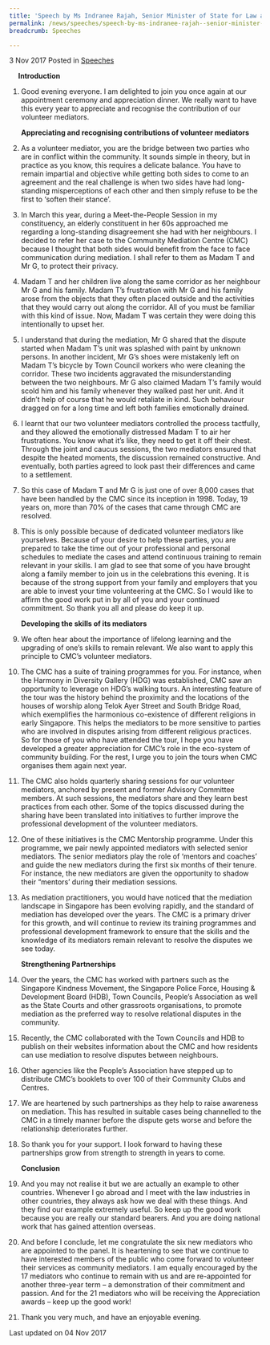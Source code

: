 ```yaml
---
title: 'Speech by Ms Indranee Rajah, Senior Minister of State for Law and Finance, at the Community Mediation Centre’s Mediators’ Appointment Ceremony and Appreciation Dinner 2017, 3 Nov 2017'
permalink: /news/speeches/speech-by-ms-indranee-rajah--senior-minister-of-state-for-law-an/
breadcrumb: Speeches

---
```




3 Nov 2017 Posted in [Speeches](/news/speeches)


<p style="margin-left: 18px; font-weight:bold">Introduction</p>

 1. Good evening everyone. I am delighted to join you once again at our appointment ceremony and appreciation dinner. We really want to have this every year to appreciate and recognise the contribution of our volunteer mediators.
   
    **Appreciating and recognising contributions of volunteer mediators**


 2. As a volunteer mediator, you are the bridge between two parties who are in conflict within the community. It sounds simple in theory, but in practice as you know, this requires a delicate balance. You have to remain impartial and objective while getting both sides to come to an agreement and the real challenge is when two sides have had long-standing misperceptions of each other and then simply refuse to be the first to ‘soften their stance’.


 3. In March this year, during a Meet-the-People Session in my constituency, an elderly constituent in her 60s approached me regarding a long-standing disagreement she had with her neighbours. I decided to refer her case to the Community Mediation Centre (CMC) because I thought that both sides would benefit from the face to face communication during mediation.  I shall refer to them as Madam T and Mr G, to protect their privacy.
 
 
 4. Madam T and her children live along the same corridor as her neighbour Mr G and his family. Madam T’s frustration with Mr G and his family arose from the objects that they often placed outside and the activities that they would carry out along the corridor. All of you must be familiar with this kind of issue. Now, Madam T was certain they were doing this intentionally to upset her.
 
 
 5. I understand that during the mediation, Mr G shared that the dispute started when Madam T’s unit was splashed with paint by unknown persons. In another incident, Mr G’s shoes were mistakenly left on Madam T’s bicycle by Town Council workers who were cleaning the corridor. These two incidents aggravated the misunderstanding between the two neighbours. Mr G also claimed Madam T’s family would scold him and his family whenever they walked past her unit. And it didn’t help of course that he would retaliate in kind. Such behaviour dragged on for a long time and left both families emotionally drained.
 
 
 6. I learnt that our two volunteer mediators controlled the process tactfully, and they allowed the emotionally distressed Madam T to air her frustrations. You know what it’s like, they need to get it off their chest. Through the joint and caucus sessions, the two mediators ensured that despite the heated moments, the discussion remained constructive.  And eventually, both parties agreed to look past their differences and came to a settlement.
 
 
 7. So this case of Madam T and Mr G is just one of over 8,000 cases that have been handled by the CMC since its inception in 1998. Today, 19 years on, more than 70% of the cases that came through CMC are resolved.
 

 8. This is only possible because of dedicated volunteer mediators like yourselves. Because of your desire to help these parties, you are prepared to take the time out of your professional and personal schedules to mediate the cases and attend continuous training to remain relevant in your skills. I am glad to see that some of you have brought along a family member to join us in the celebrations this evening. It is because of the strong support from your family and employers that you are able to invest your time volunteering at the CMC. So I would like to affirm the good work put in by all of you and your continued commitment. So thank you all and please do keep it up.
 
    **Developing the skills of its mediators**
 

 9. We often hear about the importance of lifelong learning and the upgrading of one’s skills to remain relevant. We also want to apply this principle to CMC’s volunteer mediators.


10. The CMC has a suite of training programmes for you. For instance, when the Harmony in Diversity Gallery (HDG) was established, CMC saw an opportunity to leverage on HDG’s walking tours. An interesting feature of the tour was the history behind the proximity and the locations of the houses of worship along Telok Ayer Street and South Bridge Road, which exemplifies the harmonious co-existence of different religions in early Singapore.  This helps the mediators to be more sensitive to parties who are involved in disputes arising from different religious practices. So for those of you who have attended the tour, I hope you have developed a greater appreciation for CMC’s role in the eco-system of community building. For the rest, I urge you to join the tours when CMC organises them again next year.
 

11. The CMC also holds quarterly sharing sessions for our volunteer mediators, anchored by present and former Advisory Committee members. At such sessions, the mediators share and they learn best practices from each other. Some of the topics discussed during the sharing have been translated into initiatives to further improve the professional development of the volunteer mediators.


12. One of these initiatives is the CMC Mentorship programme. Under this programme, we pair newly appointed mediators with selected senior mediators. The senior mediators play the role of ‘mentors and coaches’ and guide the new mediators during the first six months of their tenure. For instance, the new mediators are given the opportunity to shadow their “mentors’ during their mediation sessions.


13. As mediation practitioners, you would have noticed that the mediation landscape in Singapore has been evolving rapidly, and the standard of mediation has developed over the years. The CMC is a primary driver for this growth, and will continue to review its training programmes and professional development framework to ensure that the skills and the knowledge of its mediators remain relevant to resolve the disputes we see today.
    
    **Strengthening Partnerships**

14. Over the years, the CMC has worked with partners such as the Singapore Kindness Movement, the Singapore Police Force, Housing & Development Board (HDB), Town Councils, People’s Association as well as the State Courts and other grassroots organisations, to promote mediation as the preferred way to resolve relational disputes in the community. 
 

15. Recently, the CMC collaborated with the Town Councils and HDB to publish on their websites information about the CMC and how residents can use mediation to resolve disputes between neighbours.


16. Other agencies like the People’s Association have stepped up to distribute CMC’s booklets to over 100 of their Community Clubs and Centres.


17. We are heartened by such partnerships as they help to raise awareness on mediation. This has resulted in suitable cases being channelled to the CMC in a timely manner before the dispute gets worse and before the relationship deteriorates further.


18. So thank you for your support. I look forward to having these partnerships grow from strength to strength in years to come.

    **Conclusion**


19. And you may not realise it but we are actually an example to other countries. Whenever I go abroad and I meet with the law industries in other countries, they always ask how we deal with these things. And they find our example extremely useful. So keep up the good work because you are really our standard bearers. And you are doing national work that has gained attention overseas.


20. And before I conclude, let me congratulate the six new mediators who are appointed to the panel. It is heartening to see that we continue to have interested members of the public who come forward to volunteer their services as community mediators. I am equally encouraged by the 17 mediators who continue to remain with us and are re-appointed for another three-year term – a demonstration of their commitment and passion. And for the 21 mediators who will be receiving the Appreciation awards – keep up the good work!


21. Thank you very much, and have an enjoyable evening.


<p class="right-side-updated">Last updated on 04 Nov 2017</p> 
